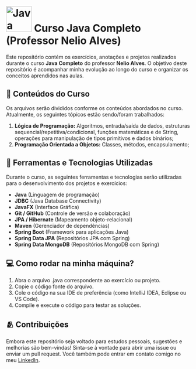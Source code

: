 # <img src="https://cdn.jsdelivr.net/gh/devicons/devicon@latest/icons/java/java-original-wordmark.svg" alt="Java" width="70" height="70"/> Curso Java Completo (Professor Nelio Alves) 

Este repositório contém os exercícios, anotações e projetos realizados durante o curso **Java Completo** do professor **Nelio Alves**. O objetivo deste repositório é acompanhar minha evolução ao longo do curso e organizar os conceitos aprendidos nas aulas.

## 📝 Conteúdos do Curso

Os arquivos serão divididos conforme os conteúdos abordados no curso. Atualmente, os seguintes tópicos estão sendo/foram trabalhados:

1. **Lógica de Programação:** Algoritmos, entrada/saída de dados, estruturas sequencial/repetitiva/condicional, funções matemáticas e de String, operações para manipulação de tipos primitivos e dados binários;
2. **Programação Orientada a Objetos:** Classes, métodos, encapsulamento;

## 🤖 Ferramentas e Tecnologias Utilizadas

Durante o curso, as seguintes ferramentas e tecnologias serão utilizadas para o desenvolvimento dos projetos e exercícios:

- **Java** (Linguagem de programação)
- **JDBC** (Java Database Connectivity)
- **JavaFX** (Interface Gráfica)
- **Git / GitHub** (Controle de versão e colaboração)
- **JPA / Hibernate** (Mapeamento objeto-relacional)
- **Maven** (Gerenciador de dependências)
- **Spring Boot** (Framework para aplicações Java)
- **Spring Data JPA** (Repositórios JPA com Spring)
- **Spring Data MongoDB** (Repositórios MongoDB com Spring)

## 💻 Como rodar na minha máquina?

1. Abra o arquivo .java correspondente ao exercício ou projeto.
2. Copie o código fonte do arquivo.
3. Cole o código na sua IDE de preferência (como IntelliJ IDEA, Eclipse ou VS Code).
4. Compile e execute o código para testar as soluções.

## 🫂 Contribuições

Embora este repositório seja voltado para estudos pessoais, sugestões e melhorias são bem-vindas! Sinta-se à vontade para abrir uma issue ou enviar um pull request.
Você também pode entrar em contato comigo no meu [LinkedIn](https://www.linkedin.com/in/maura-luiza-silva-9b83a6208/). 
